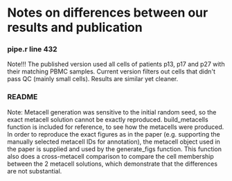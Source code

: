 # Notes on differences between our results and publication
### pipe.r line 432
Note!!! The published version used all cells of patients p13, p17 and p27 with their matching PBMC samples. Current version filters out cells that didn't pass QC (mainly small cells). Results are similar yet cleaner.


### README
Note: Metacell generation was sensitive to the initial random seed, so the exact metacell solution cannot be exactly reproduced. build_metacells function is included for reference, to see how the metacells were produced. In order to reproduce the exact figures as in the paper (e.g. supporting the manually selected metacell IDs for annotation), the metacell object used in the paper is supplied and used by the generate_figs function. This function also does a cross-metacell comparison to compare the cell membership between the 2 metacell solutions, which demonstrate that the differences are not substantial.
